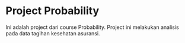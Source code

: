 # Project Probability

Ini adalah project dari course Probability. Project ini melakukan analisis pada data tagihan kesehatan asuransi.

